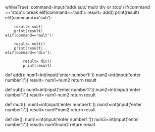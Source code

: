 while(True):
    command=input('add/ sub/ mult/ div or stop')
    if(command =='stop'):
        break
    elif(command=='add'):
        result= add()
        print(result)
    elif(command=='sub'):
        
        result= sub()
        print(result)
    elif(command=='mult'):
        
        result= mult()
        print(result)
    elif(command=='div'):
        
            result= div()
            print(result)
        
def add():
    num1=int(input('enter number1:'))
    num2=int(input('enter number1:'))
    result= num1+num2
    return result
    
def sub():
    num1=int(input('enter number1:'))
    num2=int(input('enter number1:'))
    result= num1-num2
    return result
    
    
def mult():
    num1=int(input('enter number1:'))
    num2=int(input('enter number1:'))
    result= num1*num2
    return result
    
    
def div():
        num1=int(input('enter number1:'))
        num2=int(input('enter number1:'))
        result= num1/num2
        return result    
